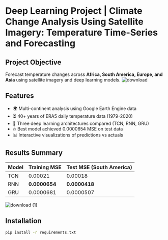 # Deep Learning Project | Climate Change Analysis Using Satellite Imagery: Temperature Time-Series and Forecasting

## Project Objective
Forecast temperature changes across **Africa, South America, Europe, and Asia** using satellite imagery and deep learning models.
![download](https://github.com/user-attachments/assets/bf285242-6f0a-4e85-a7aa-6a15830c2293)

## Features
- 🌍 Multi-continent analysis using Google Earth Engine data
- ⏳ 40+ years of ERA5 daily temperature data (1979-2020)
- 🤖 Three deep learning architectures compared (TCN, RNN, GRU)
- 🔥 Best model achieved 0.0000654 MSE on test data
- 📊 Interactive visualizations of predictions vs actuals

## Results Summary
Model | Training MSE | Test MSE (South America)
--- | --- | ---
TCN | 0.00021 | 0.00018
RNN | **0.0000654** | **0.0000418**
GRU | 0.0000681 | 0.0000507

![download (1)](https://github.com/user-attachments/assets/21fc7e9a-4867-4fbd-857b-ae039a6aae28)
## Installation
```bash
pip install -r requirements.txt
